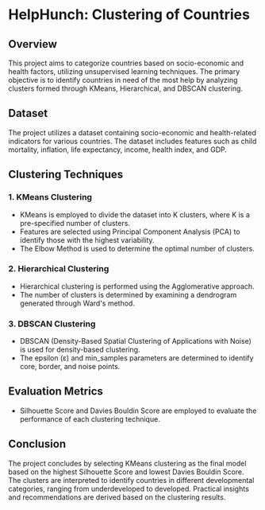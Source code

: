 # HelpHunch: Clustering of Countries

## Overview

This project aims to categorize countries based on socio-economic and health factors, utilizing unsupervised learning techniques. The primary objective is to identify countries in need of the most help by analyzing clusters formed through KMeans, Hierarchical, and DBSCAN clustering.

## Dataset

The project utilizes a dataset containing socio-economic and health-related indicators for various countries. The dataset includes features such as child mortality, inflation, life expectancy, income, health index, and GDP.


## Clustering Techniques

### 1. KMeans Clustering

- KMeans is employed to divide the dataset into K clusters, where K is a pre-specified number of clusters.
- Features are selected using Principal Component Analysis (PCA) to identify those with the highest variability.
- The Elbow Method is used to determine the optimal number of clusters.

### 2. Hierarchical Clustering

- Hierarchical clustering is performed using the Agglomerative approach.
- The number of clusters is determined by examining a dendrogram generated through Ward's method.

### 3. DBSCAN Clustering

- DBSCAN (Density-Based Spatial Clustering of Applications with Noise) is used for density-based clustering.
- The epsilon (ε) and min_samples parameters are determined to identify core, border, and noise points.

## Evaluation Metrics

- Silhouette Score and Davies Bouldin Score are employed to evaluate the performance of each clustering technique.

## Conclusion

The project concludes by selecting KMeans clustering as the final model based on the highest Silhouette Score and lowest Davies Bouldin Score. The clusters are interpreted to identify countries in different developmental categories, ranging from underdeveloped to developed. Practical insights and recommendations are derived based on the clustering results.


